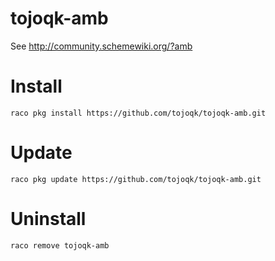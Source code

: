 # tojoqk-amb
See http://community.schemewiki.org/?amb

# Install
```
raco pkg install https://github.com/tojoqk/tojoqk-amb.git
```

# Update
```
raco pkg update https://github.com/tojoqk/tojoqk-amb.git
````

# Uninstall
```
raco remove tojoqk-amb
```
